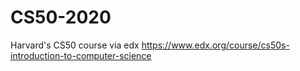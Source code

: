 # CS50-2020
Harvard's CS50 course via edx
https://www.edx.org/course/cs50s-introduction-to-computer-science
